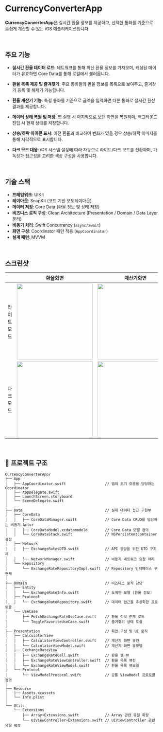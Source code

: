 # CurrencyConverterApp

**CurrencyConverterApp**은 실시간 환율 정보를 제공하고, 선택한 통화를 기준으로 손쉽게 계산할 수 있는 iOS 애플리케이션입니다.

<br>

## 주요 기능

- **실시간 환율 데이터 로드**: 네트워크를 통해 최신 환율 정보를 가져오며, 캐싱된 데이터가 유효하면 Core Data를 통해 로컬에서 불러옵니다.

- **환율 목록 제공 및 즐겨찾기**: 주요 통화들의 환율 정보를 목록으로 보여주고, 즐겨찾기 등록 및 해제가 가능합니다.

- **환율 계산기 기능**: 특정 통화를 기준으로 금액을 입력하면 다른 통화로 실시간 환산 결과를 제공합니다.

- **데이터 상태 복원 및 저장**: 앱 실행 시 마지막으로 보던 화면을 복원하며, 백그라운드 진입 시 현재 상태를 저장합니다.

- **상승/하락 아이콘 표시**: 이전 환율과 비교하여 변화가 있을 경우 상승/하락 이미지를 통해 시각적으로 표시합니다.

- **다크 모드 대응**: iOS 시스템 설정에 따라 자동으로 라이트/다크 모드를 전환하며, 가독성과 접근성을 고려한 색상 구성을 사용합니다.

<br>

## 기술 스택

- **프레임워크**: UIKit
- **레이아웃**: SnapKit (코드 기반 오토레이아웃)
- **데이터 저장**: Core Data (환율 정보 및 상태 저장)
- **비즈니스 로직 구성**: Clean Architecture (Presentation / Domain / Data Layer 분리)
- **비동기 처리**: Swift Concurrency (`async/await`)
- **화면 구성**: Coordinator 패턴 적용 (`AppCoordinator`)
- **설계 패턴**: MVVM

<br>

## 스크린샷
|             | 환율화면       | 계산기화면     |
|-------------|----------------|----------------|
| 라이트 모드 | <img src="https://github.com/user-attachments/assets/fc9f64b0-7d17-4364-925c-7cec80ab2595" width="250" /> | <img src="https://github.com/user-attachments/assets/1492b1ea-3299-4590-960f-552db317cba6" width="250" /> |
| 다크 모드   | <img src="https://github.com/user-attachments/assets/e0c99446-e993-4acd-8aa7-52529611dfc8" width="250" /> | <img src="https://github.com/user-attachments/assets/d90cf3ed-0ec8-4a09-8255-df7096ebf510" width="250" /> |

<br>

## 📁 프로젝트 구조

```
CurrencyConverterApp/
├── App
│   ├── AppCoordinator.swift                  // 앱의 초기 흐름을 담당하는 Coordinator
│   ├── AppDelegate.swift
│   ├── LaunchScreen.storyboard
│   └── SceneDelegate.swift
│
├── Data                                      // 실제 데이터 접근 구현부
│   ├── CoreData
│   │   ├── CoreDataManager.swift             // Core Data CRUD를 담당하는 비동기 Actor
│   │   ├── CoreDataModel.xcdatamodeld        // Core Data 모델 정의
│   │   └── CoreDataStack.swift               // NSPersistentContainer 설정
│   ├── Network
│   │   ├── ExchangeRatesDTO.swift            // API 응답을 위한 DTO 구조체
│   │   └── NetworkManager.swift              // 비동기 네트워크 요청 처리
│   └── Repository
│       └── ExchangeRateRepositoryImpl.swift  // Repository 인터페이스 구현체
│
├── Domain                                    // 비즈니스 로직 담당
│   ├── Entity
│   │   └── ExchangeRateInfo.swift            // 도메인 모델 (환율 정보)
│   ├── Protocol
│   │   └── ExchangeRateRepository.swift      // 데이터 접근을 추상화한 프로토콜
│   └── UseCase
│       ├── FetchExchangeRateUseCase.swift    // 환율 정보 전체 로드
│       └── ToggleFavoriteUseCase.swift       // 즐겨찾기 상태 토글
│
├── Presentation                              // 화면 구성 및 UI 로직
│   ├── CalculatorView
│   │   ├── CalculatorViewController.swift    // 계산기 화면 뷰컨
│   │   └── CalculatorViewModel.swift         // 계산기 화면 뷰모델
│   ├── ExchangeRateView
│   │   ├── ExchangeRateCell.swift            // 환율 셀 뷰
│   │   ├── ExchangeRateViewController.swift  // 환율 목록 뷰컨
│   │   └── ExchangeRateViewModel.swift       // 환율 목록 뷰모델
│   └── Protocol
│       └── ViewModelProtocol.swift           // 공통 ViewModel 프로토콜 정의
│
├── Resource
│   ├── Assets.xcassets
│   └── Info.plist
│
└── Utils
    └── Extensions
        ├── Array+Extensions.swift            // Array 관련 유틸 확장
        └── UIViewController+Extensions.swift // UIViewController 관련 유틸 확장
```
